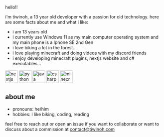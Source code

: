 hello!!

i'm tiwinoh, a 13 year old developer with a passion for old technology. here are some facts about me and what i like:

- i am 13 years old
- i currently use Windows 11 as my main computer operating system and my main phone is a Iphone SE 2nd Gen
- i love biking a lot in the forest...
- i love playing minecraft and doing videos with my discord friends
- i enjoy developing minecraft plugins, nextjs website and c# executables...

<!-- Technologies Logos -->
<p align="left">
  <img src="https://cdn.jsdelivr.net/gh/devicons/devicon/icons/nextjs/nextjs-original.svg" alt="nextjs" width="40" height="40"/>
  <img src="https://cdn.jsdelivr.net/gh/devicons/devicon/icons/python/python-original.svg" alt="python" width="40" height="40"/>
  <img src="https://cdn.jsdelivr.net/gh/devicons/devicon/icons/java/java-original.svg" alt="java" width="40" height="40"/>
  <img src="https://cdn.jsdelivr.net/gh/devicons/devicon/icons/csharp/csharp-original.svg" alt="csharp" width="40" height="40"/>
  <img src="https://upload.wikimedia.org/wikipedia/en/5/51/Minecraft_cover.png" alt="minecraft" width="40" height="40"/>
</p>

about me
-----------

- pronouns: he/him
- hobbies: I like biking, coding, reading

feel free to reach out or open an issue if you want to collaborate or want to discuss about a commission at contact@tiwinoh.com
